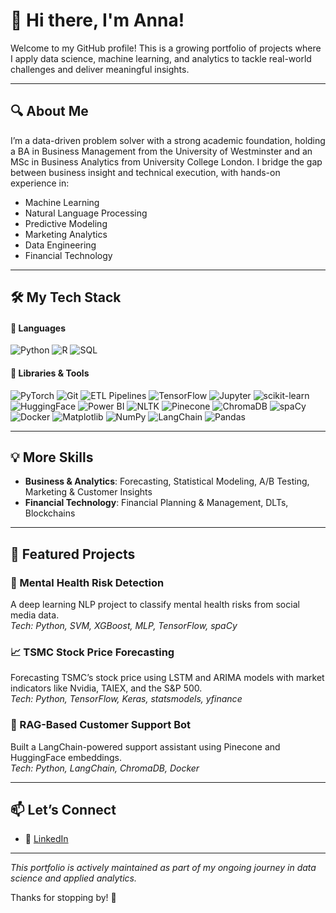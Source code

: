 # 👋 Hi there, I'm Anna!

Welcome to my GitHub profile! This is a growing portfolio of projects where I apply data science, machine learning, and analytics to tackle real-world challenges and deliver meaningful insights.

---

## 🔍 About Me

I’m a data-driven problem solver with a strong academic foundation, holding a BA in Business Management from the University of Westminster and an MSc in Business Analytics from University College London. I bridge the gap between business insight and technical execution, with hands-on experience in:

- Machine Learning
- Natural Language Processing
- Predictive Modeling
- Marketing Analytics
- Data Engineering
- Financial Technology

---

## 🛠️ My Tech Stack

#### 🚀 Languages  

![Python](https://img.shields.io/badge/-Python-153E73?logo=python&logoColor=white)
![R](https://img.shields.io/badge/-R-276DC3?logo=r&logoColor=white)
![SQL](https://img.shields.io/badge/-SQL-66B2FF?logo=postgresql&logoColor=white)

#### 🧰 Libraries & Tools  

![PyTorch](https://img.shields.io/badge/-PyTorch-EE4C2C?logo=pytorch&logoColor=white)
![Git](https://img.shields.io/badge/-Git-F05032?logo=git&logoColor=white)
![ETL Pipelines](https://img.shields.io/badge/-ETL%20Pipelines-F56C00?logo=airflow&logoColor=white)
![TensorFlow](https://img.shields.io/badge/-TensorFlow-FF6F00?logo=tensorflow&logoColor=white)
![Jupyter](https://img.shields.io/badge/-Jupyter-F37626?logo=jupyter&logoColor=white)
![scikit-learn](https://img.shields.io/badge/-Scikit--Learn-F7931E?logo=scikit-learn&logoColor=white)
![HuggingFace](https://img.shields.io/badge/-HuggingFace-FFD21F?logo=huggingface&logoColor=black)
![Power BI](https://img.shields.io/badge/-Power%20BI-F2C811?logo=powerbi&logoColor=black)
![NLTK](https://img.shields.io/badge/-NLTK-76B900?logo=nltk&logoColor=white)
![Pinecone](https://img.shields.io/badge/-Pinecone-3BA55D?logo=pinecone&logoColor=white)
![ChromaDB](https://img.shields.io/badge/-ChromaDB-267E6E?logo=database&logoColor=white)
![spaCy](https://img.shields.io/badge/-spaCy-09A3D5?logo=spacy&logoColor=white)
![Docker](https://img.shields.io/badge/-Docker-2496ED?logo=docker&logoColor=white)
![Matplotlib](https://img.shields.io/badge/-Matplotlib-11557C?logo=matplotlib&logoColor=white)
![NumPy](https://img.shields.io/badge/-NumPy-013243?logo=numpy&logoColor=white)
![LangChain](https://img.shields.io/badge/-LangChain-3C1370?logo=data&logoColor=white)
![Pandas](https://img.shields.io/badge/-Pandas-150458?logo=pandas&logoColor=white)

---

## 💡 More Skills

- **Business & Analytics**: Forecasting, Statistical Modeling, A/B Testing, Marketing & Customer Insights
- **Financial Technology**: Financial Planning & Management, DLTs, Blockchains

---

## 📂 Featured Projects

### 🧠 Mental Health Risk Detection
A deep learning NLP project to classify mental health risks from social media data.  
*Tech: Python, SVM, XGBoost, MLP, TensorFlow, spaCy*

### 📈 TSMC Stock Price Forecasting  
Forecasting TSMC’s stock price using LSTM and ARIMA models with market indicators like Nvidia, TAIEX, and the S&P 500.  
*Tech: Python, TensorFlow, Keras, statsmodels, yfinance*

### 💬 RAG-Based Customer Support Bot  
Built a LangChain-powered support assistant using Pinecone and HuggingFace embeddings.  
*Tech: Python, LangChain, ChromaDB, Docker*

---

## 📫 Let’s Connect

- 💼 [LinkedIn](https://www.linkedin.com/in/semenowicz-anna/)

---

_This portfolio is actively maintained as part of my ongoing journey in data science and applied analytics._

Thanks for stopping by! 🌱
